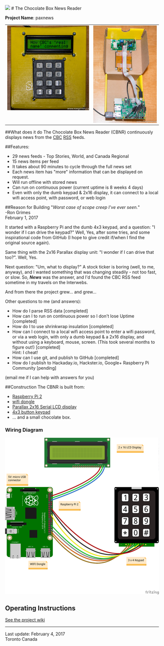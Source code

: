 <img src="https://www.raspberrypi.org/wp-content/uploads/2011/10/Raspi-PGB001.png" width="80">
# The Chocolate Box News Reader

**Project Name**: paxnews

<table>
<tr>
    <td valign="top"> <img src="./images/ChocolateBoxReader-7810.jpg" alt="Outside" width= "450px"/> </td>
    <td> <img src="./images/ChocolateBoxReader-7834.jpg" alt="Inside" width= "350px"/> </td>
    </tr>
</table>

##What does it do
The Chocolate Box News Reader (CBNR) continuously displays news from the [CBC](https://en.wikipedia.org/wiki/Canadian_Broadcasting_Corporation) [RSS](https://en.wikipedia.org/wiki/RSS) feeds.

##Features:
  * 29 news feeds - Top Stories, World, and Canada Regional
  * 15 news items per feed
  * It takes about 90 minutes to cycle through the full news set
  * Each news item has "more" information that can be displayed on request.
  * Will run offline with stored news
  * Can run on continuous power (current uptime is 8 weeks 4 days)
  * Even with only the dumb keypad & 2x16 display, it can connect to a local wifi access point, with password, or web login
  
##Reason for Building
"_Worst case of scope creep I've ever seen._"  
-Ron Grimes  
 February 1, 2017
 
It started with a Raspberry Pi and the dumb 4x3 keypad, and a question: "I wonder if I can drive the keypad?"
Well, Yes, after some tries, and some inspirational code from GitHub (I hope to give credit if/when I
find the original source again).
 
Same thing with the 2x16 Parallax display unit: "I wonder if I can drive that too?". Well, Yes.
 
Next question: "Um, what to display?" A stock ticker is boring (well, to me, anyway), and I wanted something that was changing
steadily - not too fast, or slow. So, _**News**_ was the answer, and I'd found the CBC RSS feed sometime
in my travels on the Interwebs.

And from there the project grew... and grew...
  
  
Other questions to me (and answers):
  * How do I parse RSS data [completed]
  * How can I to run on continuous power so I don't lose Uptime  [completed]
  * How do I to use shrinkwrap insulation [completed]
  * How can I connect to a local wifi access point to enter a wifi password, or via a web login, with only a dumb keypad & a 2x16 display, and without using a keyboard, mouse, screen. (This took several months to figure out!) [completed]  
  Hint: I cheat!
  * How can I use git, and publish to GitHub [completed]
  * How do I publish to Hackaday.io, Hackster.io, Google+ Raspberry Pi Community [pending]

(email me if I can help with answers for you)

##Construction
The CBNR is built from:
  * [Raspberry Pi 2](https://www.raspberrypi.org/products/raspberry-pi-2-model-b/)
  * [wifi dongle](https://www.canakit.com/raspberry-pi-wifi.html)
  * [Parallax 2x16 Serial LCD display](https://www.parallax.com/product/27977)
  * [4x3 button keypad](https://www.creatroninc.com/product/4x3-button-keypad/)
  * ... and a small chocolate box.

### Wiring Diagram
<img src="./images/ChocBoxReader_bb.png" alt="Fritzing diagram" width="600"/>


## Operating Instructions
[See the project wiki](../../wiki/Home)
***
Last update: February 4, 2017  
Toronto Canada
